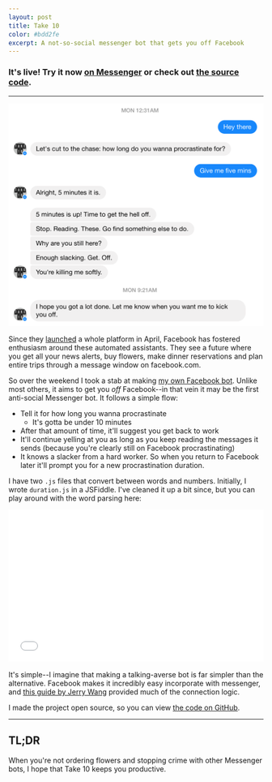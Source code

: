 ```yaml
---
layout: post
title: Take 10
color: #bdd2fe
excerpt: A not-so-social messenger bot that gets you off Facebook
---
```

### It's live! Try it now [on Messenger](https://m.me/taketenbot "Take 10 bot") or check out [the source code](https://github.com/zchr/taketen "GitHub source code").

----

![A screenshot talking to Take 10](/images/misc/take10.png)

Since they [launched](http://www.theverge.com/2016/4/12/11395806/facebook-messenger-bot-platform-announced-f8-conference "bot platform launch") a whole platform in April, Facebook has fostered enthusiasm around these automated assistants. They see a future where you get all your news alerts, buy flowers, make dinner reservations and plan entire trips through a message window on facebook.com.

So over the weekend I took a stab at making [my own Facebook bot](https://m.me/taketenbot "Take 10 bot"). Unlike most others, it aims to get you *off* Facebook--in that vein it may be the first anti-social Messenger bot. It follows a simple flow:

- Tell it for how long you wanna procrastinate
  - It's gotta be under 10 minutes
- After that amount of time, it'll suggest you get back to work
- It'll continue yelling at you as long as you keep reading the messages it sends (because you're clearly still on Facebook procrastinating)
- It knows a slacker from a hard worker. So when you return to Facebook later it'll prompt you for a new procrastination duration.

I have two `.js` files that convert between words and numbers. Initially, I wrote `duration.js` in a JSFiddle. I've cleaned it up a bit since, but you can play around with the word parsing here:

<iframe width="100%" height="300" src="//jsfiddle.net/lamuchacho/a99ezgfv/embedded/js,html,result/" allowfullscreen="allowfullscreen" frameborder="0"></iframe>

It's simple--I imagine that making a talking-averse bot is far simpler than the alternative. Facebook makes it incredibly easy incorporate with messenger, and [this guide by Jerry Wang](https://chatbotsmagazine.com/have-15-minutes-create-your-own-facebook-messenger-bot-481a7db54892#.xxj1uv5hi "Jerry Wang tutorial") provided much of the connection logic.

I made the project open source, so you can view [the code on GitHub](https://github.com/zchr/taketen "GitHub code").

---

## TL;DR
When you're not ordering flowers and stopping crime with other Messenger bots, I hope that Take 10 keeps you productive.
